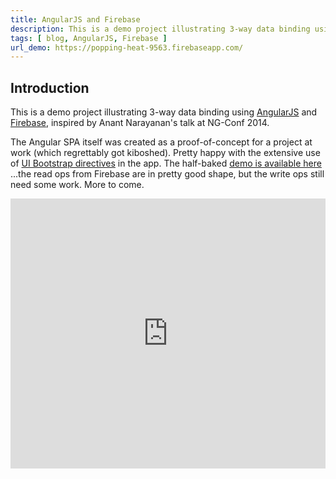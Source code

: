 ```yaml
---
title: AngularJS and Firebase
description: This is a demo project illustrating 3-way data binding using AngularJS and Firebase.
tags: [ blog, AngularJS, Firebase ]
url_demo: https://popping-heat-9563.firebaseapp.com/
---
```


## Introduction

This is a demo project illustrating 3-way data binding using [AngularJS](https://angularjs.org/) and [Firebase](https://www.firebase.com/), inspired by Anant Narayanan's talk at NG-Conf 2014.

The Angular SPA itself was created as a proof-of-concept for a project at work (which regrettably got kiboshed). Pretty happy with the extensive use of [UI Bootstrap directives](https://angular-ui.github.io/bootstrap/) in the app. The half-baked <a href="{{ page.url_demo }}" target="_blank">demo is available here</a> ...the read ops from Firebase are in pretty good shape, but the write ops still need some work. More to come.

<iframe width="100%" height="432" src="https://www.youtube.com/embed/e4yUTkva_FM" frameborder="0" allowfullscreen></iframe>
